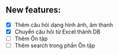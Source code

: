 ## New features:  
- [x] Thêm câu hỏi dạng hình ảnh, âm thanh  
- [x] Chuyển câu hỏi từ Excel thành DB  
- [ ] Thêm Ôn tập  
- [ ] Thêm search trong phần Ôn tập  
